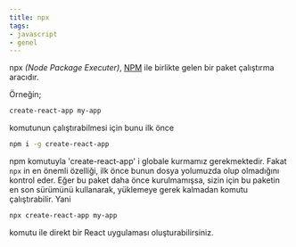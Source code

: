 ```yaml
---
title: npx
tags:
- javascript
- genel
---
```


npx _(Node Package Executer)_, [NPM](/npm) ile birlikte gelen bir paket çalıştırma aracıdır.

Örneğin;

```bash
create-react-app my-app
```
komutunun çalıştırabilmesi için bunu ilk önce

```bash
npm i -g create-react-app
```
npm komutuyla 'create-react-app' i globale kurmamız gerekmektedir. Fakat `npx` in en önemli özelliği, ilk önce bunun dosya yolumuzda olup olmadığını kontrol eder. Eğer bu paket daha önce kurulmamışsa, sizin için bu paketin en son sürümünü kullanarak, yüklemeye gerek kalmadan komutu çalıştırabilir. Yani

```bash
npx create-react-app my-app
```
komutu ile direkt bir React uygulaması oluşturabilirsiniz.
